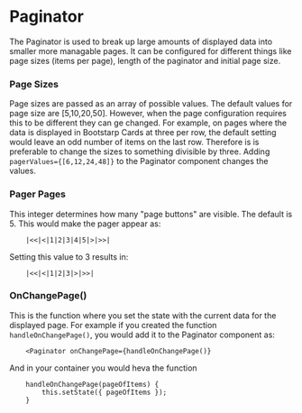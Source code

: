 # Paginator

The Paginator is used to break up large amounts of displayed data into smaller more managable pages.  It can be configured for different things like page sizes (items per page), length of the paginator and initial page size.

### Page Sizes

Page sizes are passed as an array of possible values.  The default values for page size are [5,10,20,50].  However, when the page configuration requires this to be different they can ge changed.  For example, on pages where the data is displayed in Bootstarp Cards at three per row, the default setting would leave an odd number of items on the last row. Therefore is is preferable to change the sizes to something divisible by three.  Adding `pagerValues={[6,12,24,48]}` to the Paginator component changes the values.

### Pager Pages

This integer determines how many "page buttons" are visible.  The default is 5.  This would make the pager appear as:

```	
	|<<|<|1|2|3|4|5|>|>>|
```

Setting this value to 3 results in: 

```
	|<<|<|1|2|3|>|>>|
``` 

### OnChangePage()

This is the function where you set the state with the current data for the displayed page.  For example if you created the function `handleOnChangePage()`, you would add it to the Paginator component as:

```
	<Paginator onChangePage={handleOnChangePage()}
```

And in your container you would heva the function

```
	handleOnChangePage(pageOfItems) {
    	this.setState({ pageOfItems });
	}
```